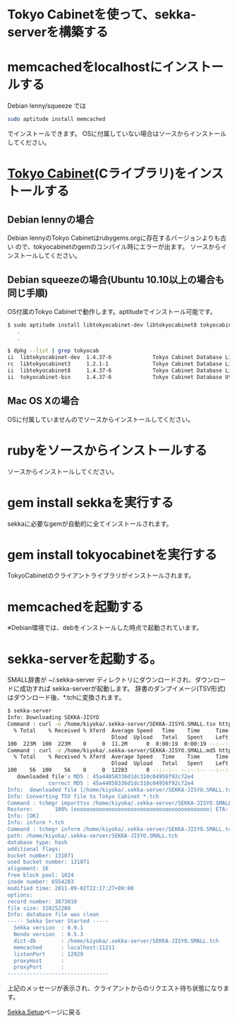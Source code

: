 # Tokyo Cabinetを使って、sekka-serverを構築する

# memcachedをlocalhostにインストールする
 Debian lenny/squeeze では
```bash
sudo aptitude install memcached
```
 でインストールできます。
 OSに付属していない場合はソースからインストールしてください。

# [Tokyo Cabinet](http://fallabs.com/tokyocabinet/)(Cライブラリ)をインストールする
## Debian lennyの場合
 Debian lennyのTokyo Cabinetはrubygems.orgに存在するバージョンよりも古い
 ので、tokyocabinetのgemのコンパイル時にエラーが出ます。
 ソースからインストールしてください。

## Debian squeezeの場合(Ubuntu 10.10以上の場合も同じ手順)
OS付属のTokyo Cabinetで動作します。aptitudeでインストール可能です。
```bash
$ sudo aptitude install libtokyocabinet-dev libtokyocabinet8 tokyocabinet-bin
   .
   .

$ dpkg --list | grep tokyocab
ii  libtokyocabinet-dev  1.4.37-6             Tokyo Cabinet Database Libraries [development]
rc  libtokyocabinet3     1.2.1-1              Tokyo Cabinet Database Libraries [runtime]
ii  libtokyocabinet8     1.4.37-6             Tokyo Cabinet Database Libraries [runtime]
ii  tokyocabinet-bin     1.4.37-6             Tokyo Cabinet Database Utilities
```

## Mac OS Xの場合
 OSに付属していませんのでソースからインストールしてください。

# rubyをソースからインストールする
ソースからインストールしてください。

# gem install sekkaを実行する
sekkaに必要なgemが自動的に全てインストールされます。

# gem install tokyocabinetを実行する
TokyoCabinetのクライアントライブラリがインストールされます。

# memcachedを起動する
 ※Debian環境では、debをインストールした時点で起動されています。


# sekka-serverを起動する。
SMALL辞書が ~/.sekka-server ディレクトリにダウンロードされ、ダウンロードに成功すれば sekka-serverが起動します。
辞書のダンプイメージ(TSV形式)はダウンロード後、*.tchに変換されます。
```bash
$ sekka-server
Info: Downloading SEKKA-JISYO
Command : curl -o /home/kiyoka/.sekka-server/SEKKA-JISYO.SMALL.tsv http://sumibi.org/sekka/dict/0.9.1/SEKKA-JISYO.SMALL.tsv
  % Total    % Received % Xferd  Average Speed   Time    Time     Time  Current
                                 Dload  Upload   Total   Spent    Left  Speed
100  223M  100  223M    0     0  11.2M      0  0:00:19  0:00:19 --:--:-- 11.2M
Command : curl -o /home/kiyoka/.sekka-server/SEKKA-JISYO.SMALL.md5 http://sumibi.org/sekka/dict/0.9.1/SEKKA-JISYO.SMALL.md5
  % Total    % Received % Xferd  Average Speed   Time    Time     Time  Current
                                 Dload  Upload   Total   Spent    Left  Speed
100    56  100    56    0     0  12283      0 --:--:-- --:--:-- --:--:-- 56000
   downloaded file's MD5 : 45a44858336d1dc310c04956f92c72e4
             correct MD5 : 45a44858336d1dc310c04956f92c72e4
Info:  downloaded file [/home/kiyoka/.sekka-server/SEKKA-JISYO.SMALL.tsv] verify OK.
Info: Converting TSV file to Tokyo Cabinet *.tch
Command : tchmgr importtsv /home/kiyoka/.sekka-server/SEKKA-JISYO.SMALL.tch /home/kiyoka/.sekka-server/SEKKA-JISYO.SMALL.tsv
Restore:       100% |ooooooooooooooooooooooooooooooooooooooooooo| ETA:  00:00:10
Info: [OK]
Info: inform *.tch
Command : tchmgr inform /home/kiyoka/.sekka-server/SEKKA-JISYO.SMALL.tch
path: /home/kiyoka/.sekka-server/SEKKA-JISYO.SMALL.tch
database type: hash
additional flags:
bucket number: 131071
used bucket number: 131071
alignment: 16
free block pool: 1024
inode number: 6554283
modified time: 2011-09-02T22:17:27+09:00
options:
record number: 3873010
file size: 310252208
Info: database file was clean
----- Sekka Server Started -----
  Sekka version  : 0.9.1
  Nendo version  : 0.5.3
  dict-db        : /home/kiyoka/.sekka-server/SEKKA-JISYO.SMALL.tch
  memcached      : localhost:11211
  listenPort     : 12929
  proxyHost      : 
  proxyPort      : 
--------------------------------
```

上記のメッセージが表示され、クライアントからのリクエスト待ち状態になります。


[Sekka.Setup](Sekka.Setup)ページに戻る
